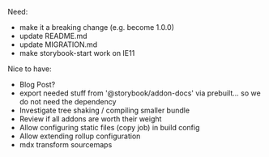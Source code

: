 Need:

- make it a breaking change (e.g. become 1.0.0)
- update README.md
- update MIGRATION.md
- make storybook-start work on IE11

Nice to have:

- Blog Post?
- export needed stuff from '@storybook/addon-docs' via prebuilt... so we do not need the dependency
- Investigate tree shaking / compiling smaller bundle
- Review if all addons are worth their weight
- Allow configuring static files (copy job) in build config
- Allow extending rollup configuration
- mdx transform sourcemaps

